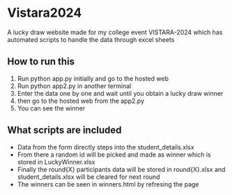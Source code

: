 # Vistara2024
A lucky draw website made for my college event VISTARA-2024 which has automated scripts to handle the data through excel sheets

## How to run this<br>
1. Run python app.py initially and go to the hosted web<br>
2. Run python app2.py in another terminal<br>
3. Enter the data one by one and wait until you obtain a lucky draw winner<br>
4. then go to the hosted web from the app2.py<br>
5. You can see the winner <br>

## What scripts are included<br>
* Data from the form directly steps into the student_details.xlsx <br>
* From there a random id will be picked and made as winner which is stored in LuckyWinner.xlsx<br>
* Finally the round{X} participants data will be stored in round{X}.xlsx and student_details.xlsx will be cleared for next round<br>
* The winners can be seen in winners.html by refresing the page<br>
